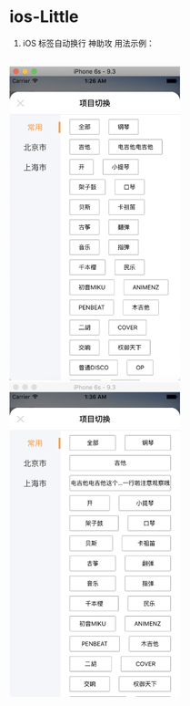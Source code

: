 # ios-Little
1. iOS 标签自动换行 神助攻 用法示例：
<br/>
<img src="https://github.com/SunflowerGJ/ios-Little/blob/master/WrapTagView/WeChatbcf632d6637617bcf24b48c814de9a85.png" width="300"/>
<img src="https://github.com/SunflowerGJ/ios-Little/blob/master/WrapTagView/WeChatd5cd9afee92081a9d07d3a1ffaf24903.png" width="300"/>

